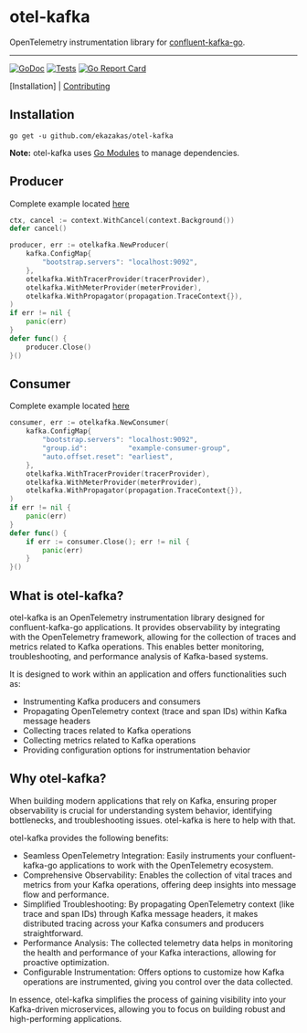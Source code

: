 [bugs]: https://github.com/ekazakas/otel-kafka/issues?q=is%3Aopen+is%3Aissue+label%3ABug
[contributing]: CONTRIBUTING.md

# otel-kafka

OpenTelemetry instrumentation library for [confluent-kafka-go](https://github.com/confluentinc/confluent-kafka-go).

---

[![GoDoc](https://godoc.org/github.com/ekazakas/otel-kafka?status.svg)](https://godoc.org/github.com/ekazakas/otel-kafka)
[![Tests](https://github.com/ekazakas/otel-kafka/workflows/test/badge.svg)](https://github.com/ekazakas/otel-kafka/actions?query=workflow%3Atest)
[![Go Report Card](https://goreportcard.com/badge/github.com/ekazakas/otel-kafka)](https://goreportcard.com/report/github.com/ekazakas/otel-kafka)

[Installation] | [Contributing]

## Installation

```shell
go get -u github.com/ekazakas/otel-kafka
```

**Note:** otel-kafka uses [Go Modules](https://go.dev/wiki/Modules) to manage dependencies.

## Producer

Complete example located [here](https://github.com/ekazakas/otel-kafka/examples/producer/main.go)

```go
ctx, cancel := context.WithCancel(context.Background())
defer cancel()

producer, err := otelkafka.NewProducer(
    kafka.ConfigMap{
        "bootstrap.servers": "localhost:9092",
    },
    otelkafka.WithTracerProvider(tracerProvider),
    otelkafka.WithMeterProvider(meterProvider),
    otelkafka.WithPropagator(propagation.TraceContext{}),
)
if err != nil {
    panic(err)
}
defer func() {
    producer.Close()
}()
```

## Consumer

Complete example located [here](https://github.com/ekazakas/otel-kafka/examples/consumer/main.go)

```go
consumer, err := otelkafka.NewConsumer(
    kafka.ConfigMap{
        "bootstrap.servers": "localhost:9092",
        "group.id":          "example-consumer-group",
        "auto.offset.reset": "earliest",
    },
    otelkafka.WithTracerProvider(tracerProvider),
    otelkafka.WithMeterProvider(meterProvider),
    otelkafka.WithPropagator(propagation.TraceContext{}),
)
if err != nil {
    panic(err)
}
defer func() {
    if err := consumer.Close(); err != nil {
        panic(err)
    }
}()
```

## What is otel-kafka?

otel-kafka is an OpenTelemetry instrumentation library designed for confluent-kafka-go applications. It provides observability by integrating with the OpenTelemetry framework, allowing for the collection of traces and metrics related to Kafka operations. This enables better monitoring, troubleshooting, and performance analysis of Kafka-based systems.

It is designed to work within an application and offers functionalities such as:

* Instrumenting Kafka producers and consumers
* Propagating OpenTelemetry context (trace and span IDs) within Kafka message headers
* Collecting traces related to Kafka operations
* Collecting metrics related to Kafka operations
* Providing configuration options for instrumentation behavior

## Why otel-kafka?

When building modern applications that rely on Kafka, ensuring proper observability is crucial for understanding system behavior, identifying bottlenecks, and troubleshooting issues. otel-kafka is here to help with that.

otel-kafka provides the following benefits:

* Seamless OpenTelemetry Integration: Easily instruments your confluent-kafka-go applications to work with the OpenTelemetry ecosystem.
* Comprehensive Observability: Enables the collection of vital traces and metrics from your Kafka operations, offering deep insights into message flow and performance.
* Simplified Troubleshooting: By propagating OpenTelemetry context (like trace and span IDs) through Kafka message headers, it makes distributed tracing across your Kafka consumers and producers straightforward.
* Performance Analysis: The collected telemetry data helps in monitoring the health and performance of your Kafka interactions, allowing for proactive optimization.
* Configurable Instrumentation: Offers options to customize how Kafka operations are instrumented, giving you control over the data collected.

In essence, otel-kafka simplifies the process of gaining visibility into your Kafka-driven microservices, allowing you to focus on building robust and high-performing applications.